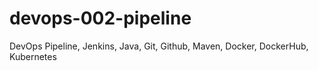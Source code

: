 # devops-002-pipeline
DevOps Pipeline, Jenkins, Java, Git, Github, Maven, Docker, DockerHub, Kubernetes
